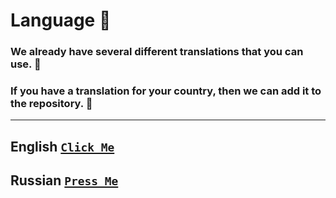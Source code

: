 # Language :rocket:
### We already have several different translations that you can use. :moyai:
### If you have a translation for your country, then we can add it to the repository. :monocle_face:
----
## English [``Click Me``](https://github.com/KoT0XleB/AutoEvent/blob/main/Docs/Translations/English.md)
## Russian [``Press Me``](https://github.com/KoT0XleB/AutoEvent/blob/main/Docs/Translations/Russian.md)
